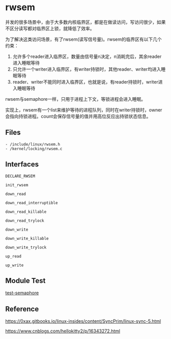 # rwsem

并发的很多场景中，由于大多数内核临界区，都是在做读访问，写访问很少，如果不区分读写都对临界区上锁，就降低了效率。

为了解决这类访问场景，有了rwsem(读写信号量)。rwsem的临界区有以下几个约束：

1. 允许多个reader进入临界区，数量由信号量n决定，n消耗完后，其余reader进入睡眠等待
2. 只允许一个writer进入临界区，有writer持锁时，其他reader、writer均进入睡眠等待
3. reader、writer不能同时进入临界区，也就是说，有reader持锁时，writer进入睡眠等待

rwsem与semaphore一样，只用于进程上下文，等锁进程会进入睡眠。

实现上，rwsem有一个list来维护等待的进程队列，同时在writer持锁时，owner会指向持锁进程。count会保存信号量的值并用高位反应出持锁状态信息。

## Files

```
- /include/linux/rwsem.h
- /kernel/locking/rwsem.c
```

## Interfaces

`DECLARE_RWSEM`

`init_rwsem`


`down_read`

`down_read_interruptible`

`down_read_killable`

`down_read_trylock`

`down_write`

`down_write_killable`

`down_write_trylock`

`up_read`

`up_write`

## Module Test

[test-semaphore](https://github.com/kernel-cyrus/kernel-tour/tree/master/tests/test-semaphore)

## Reference

<https://0xax.gitbooks.io/linux-insides/content/SyncPrim/linux-sync-5.html>

<https://www.cnblogs.com/hellokitty2/p/16343272.html>
